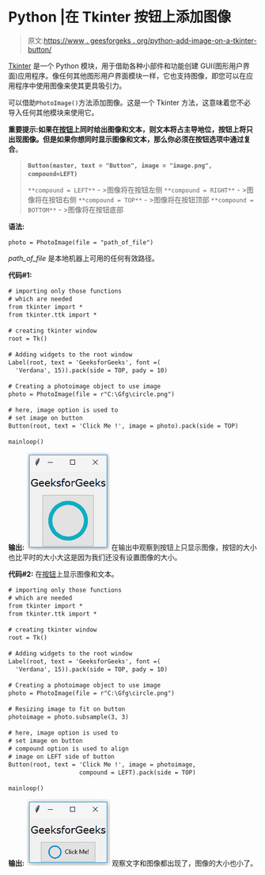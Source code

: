 # Python |在 Tkinter 按钮上添加图像

> 原文:[https://www . geesforgeks . org/python-add-image-on-a-tkinter-button/](https://www.geeksforgeeks.org/python-add-image-on-a-tkinter-button/)

[Tkinter](https://www.geeksforgeeks.org/python-gui-tkinter/) 是一个 Python 模块，用于借助各种小部件和功能创建 GUI(图形用户界面)应用程序。像任何其他图形用户界面模块一样，它也支持图像，即您可以在应用程序中使用图像来使其更具吸引力。

可以借助`PhotoImage()`方法添加图像。这是一个 Tkinter 方法，这意味着您不必导入任何其他模块来使用它。

**重要提示:**如果在[按钮](https://www.geeksforgeeks.org/python-creating-a-button-in-tkinter/)上同时给出图像和文本，则文本将占主导地位，按钮上将只出现图像。但是如果你想同时显示图像和文本，那么你必须在按钮选项中通过**复合**。

> **`Button(master, text = "Button", image = "image.png", compound=LEFT)`**
> 
> `**compound = LEFT**` - >图像将在按钮左侧
> `**compound = RIGHT**` - >图像将在按钮右侧
> `**compound = TOP**` - >图像将在按钮顶部
> `**compound = BOTTOM**` - >图像将在按钮底部

**语法:**

```
photo = PhotoImage(file = "path_of_file")
```

*path_of_file* 是本地机器上可用的任何有效路径。

**代码#1:**

```
# importing only those functions
# which are needed
from tkinter import * 
from tkinter.ttk import *

# creating tkinter window
root = Tk()

# Adding widgets to the root window
Label(root, text = 'GeeksforGeeks', font =(
  'Verdana', 15)).pack(side = TOP, pady = 10)

# Creating a photoimage object to use image
photo = PhotoImage(file = r"C:\Gfg\circle.png")

# here, image option is used to
# set image on button
Button(root, text = 'Click Me !', image = photo).pack(side = TOP)

mainloop()
```

**输出:**
![](img/b8ba644c9a74329fb8718b603f685022.png)
在输出中观察到按钮上只显示图像，按钮的大小也比平时的大小大这是因为我们还没有设置图像的大小。

**代码#2:** 在[按钮](https://www.geeksforgeeks.org/python-creating-a-button-in-tkinter/)上显示图像和文本。

```
# importing only those functions
# which are needed
from tkinter import * 
from tkinter.ttk import *

# creating tkinter window
root = Tk()

# Adding widgets to the root window
Label(root, text = 'GeeksforGeeks', font =(
  'Verdana', 15)).pack(side = TOP, pady = 10)

# Creating a photoimage object to use image
photo = PhotoImage(file = r"C:\Gfg\circle.png")

# Resizing image to fit on button
photoimage = photo.subsample(3, 3)

# here, image option is used to
# set image on button
# compound option is used to align
# image on LEFT side of button
Button(root, text = 'Click Me !', image = photoimage,
                    compound = LEFT).pack(side = TOP)

mainloop()
```

**输出:**
![](img/d179adc9e89142894d501ef8f0aec992.png)
观察文字和图像都出现了，图像的大小也小了。